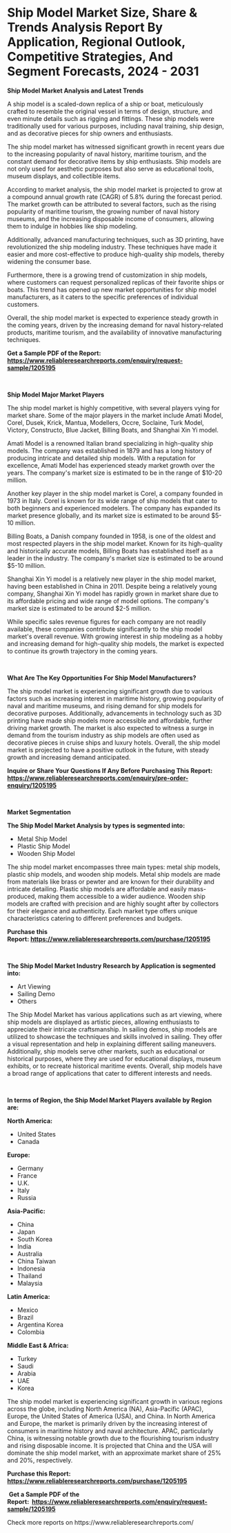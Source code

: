 <p><h1>Ship Model Market Size, Share & Trends Analysis Report By Application, Regional Outlook, Competitive Strategies, And Segment Forecasts, 2024 - 2031</h1></p><p><strong>Ship Model Market Analysis and Latest Trends</strong></p>
<p><p>A ship model is a scaled-down replica of a ship or boat, meticulously crafted to resemble the original vessel in terms of design, structure, and even minute details such as rigging and fittings. These ship models were traditionally used for various purposes, including naval training, ship design, and as decorative pieces for ship owners and enthusiasts.</p><p>The ship model market has witnessed significant growth in recent years due to the increasing popularity of naval history, maritime tourism, and the constant demand for decorative items by ship enthusiasts. Ship models are not only used for aesthetic purposes but also serve as educational tools, museum displays, and collectible items.</p><p>According to market analysis, the ship model market is projected to grow at a compound annual growth rate (CAGR) of 5.8% during the forecast period. The market growth can be attributed to several factors, such as the rising popularity of maritime tourism, the growing number of naval history museums, and the increasing disposable income of consumers, allowing them to indulge in hobbies like ship modeling.</p><p>Additionally, advanced manufacturing techniques, such as 3D printing, have revolutionized the ship modeling industry. These techniques have made it easier and more cost-effective to produce high-quality ship models, thereby widening the consumer base.</p><p>Furthermore, there is a growing trend of customization in ship models, where customers can request personalized replicas of their favorite ships or boats. This trend has opened up new market opportunities for ship model manufacturers, as it caters to the specific preferences of individual customers.</p><p>Overall, the ship model market is expected to experience steady growth in the coming years, driven by the increasing demand for naval history-related products, maritime tourism, and the availability of innovative manufacturing techniques.</p></p>
<p><strong>Get a Sample PDF of the Report:&nbsp; <a href="https://www.reliableresearchreports.com/enquiry/request-sample/1205195">https://www.reliableresearchreports.com/enquiry/request-sample/1205195</a></strong></p>
<p>&nbsp;</p>
<p><strong>Ship Model Major Market Players</strong></p>
<p><p>The ship model market is highly competitive, with several players vying for market share. Some of the major players in the market include Amati Model, Corel, Dusek, Krick, Mantua, Modellers, Occre, Soclaine, Turk Model, Victory, Constructo, Blue Jacket, Billing Boats, and Shanghai Xin Yi model.</p><p>Amati Model is a renowned Italian brand specializing in high-quality ship models. The company was established in 1879 and has a long history of producing intricate and detailed ship models. With a reputation for excellence, Amati Model has experienced steady market growth over the years. The company's market size is estimated to be in the range of $10-20 million.</p><p>Another key player in the ship model market is Corel, a company founded in 1973 in Italy. Corel is known for its wide range of ship models that cater to both beginners and experienced modelers. The company has expanded its market presence globally, and its market size is estimated to be around $5-10 million.</p><p>Billing Boats, a Danish company founded in 1958, is one of the oldest and most respected players in the ship model market. Known for its high-quality and historically accurate models, Billing Boats has established itself as a leader in the industry. The company's market size is estimated to be around $5-10 million.</p><p>Shanghai Xin Yi model is a relatively new player in the ship model market, having been established in China in 2011. Despite being a relatively young company, Shanghai Xin Yi model has rapidly grown in market share due to its affordable pricing and wide range of model options. The company's market size is estimated to be around $2-5 million.</p><p>While specific sales revenue figures for each company are not readily available, these companies contribute significantly to the ship model market's overall revenue. With growing interest in ship modeling as a hobby and increasing demand for high-quality ship models, the market is expected to continue its growth trajectory in the coming years.</p></p>
<p>&nbsp;</p>
<p><strong>What Are The Key Opportunities For Ship Model Manufacturers?</strong></p>
<p><p>The ship model market is experiencing significant growth due to various factors such as increasing interest in maritime history, growing popularity of naval and maritime museums, and rising demand for ship models for decorative purposes. Additionally, advancements in technology such as 3D printing have made ship models more accessible and affordable, further driving market growth. The market is also expected to witness a surge in demand from the tourism industry as ship models are often used as decorative pieces in cruise ships and luxury hotels. Overall, the ship model market is projected to have a positive outlook in the future, with steady growth and increasing demand anticipated.</p></p>
<p><strong>Inquire or Share Your Questions If Any Before Purchasing This Report: <a href="https://www.reliableresearchreports.com/enquiry/pre-order-enquiry/1205195">https://www.reliableresearchreports.com/enquiry/pre-order-enquiry/1205195</a></strong></p>
<p>&nbsp;</p>
<p><strong>Market Segmentation</strong></p>
<p><strong>The Ship Model Market Analysis by types is segmented into:</strong></p>
<p><ul><li>Metal Ship Model</li><li>Plastic Ship Model</li><li>Wooden Ship Model</li></ul></p>
<p><p>The ship model market encompasses three main types: metal ship models, plastic ship models, and wooden ship models. Metal ship models are made from materials like brass or pewter and are known for their durability and intricate detailing. Plastic ship models are affordable and easily mass-produced, making them accessible to a wider audience. Wooden ship models are crafted with precision and are highly sought after by collectors for their elegance and authenticity. Each market type offers unique characteristics catering to different preferences and budgets.</p></p>
<p><strong>Purchase this Report:&nbsp;<a href="https://www.reliableresearchreports.com/purchase/1205195">https://www.reliableresearchreports.com/purchase/1205195</a></strong></p>
<p>&nbsp;</p>
<p><strong>The Ship Model Market Industry Research by Application is segmented into:</strong></p>
<p><ul><li>Art Viewing</li><li>Sailing Demo</li><li>Others</li></ul></p>
<p><p>The Ship Model Market has various applications such as art viewing, where ship models are displayed as artistic pieces, allowing enthusiasts to appreciate their intricate craftsmanship. In sailing demos, ship models are utilized to showcase the techniques and skills involved in sailing. They offer a visual representation and help in explaining different sailing maneuvers. Additionally, ship models serve other markets, such as educational or historical purposes, where they are used for educational displays, museum exhibits, or to recreate historical maritime events. Overall, ship models have a broad range of applications that cater to different interests and needs.</p></p>
<p>&nbsp;</p>
<p><strong>In terms of Region, the Ship Model Market Players available by Region are:</strong></p>
<p>
    <p> <strong> North America: </strong>
        <ul>
            <li>United States</li>
            <li>Canada</li>
        </ul>
        </p> 
    <p> <strong> Europe: </strong>
        <ul>
            <li>Germany</li>
            <li>France</li>
            <li>U.K.</li>
            <li>Italy</li>
            <li>Russia</li>
        </ul>
        </p> 
    <p> <strong> Asia-Pacific: </strong>
        <ul>
            <li>China</li>
            <li>Japan</li>
            <li>South Korea</li>
            <li>India</li>
            <li>Australia</li>
            <li>China Taiwan</li>
            <li>Indonesia</li>
            <li>Thailand</li>
            <li>Malaysia</li>
        </ul>
        </p> 
    <p> <strong> Latin America: </strong>
        <ul>
            <li>Mexico</li>
            <li>Brazil</li>
            <li>Argentina Korea</li>
            <li>Colombia</li>
        </ul>
        </p> 
    <p> <strong> Middle East & Africa: </strong>
        <ul>
            <li>Turkey</li>
            <li>Saudi</li>
            <li>Arabia</li>
            <li>UAE</li>
            <li>Korea</li>
        </ul>
    </p>
    </p>
<p><p>The ship model market is experiencing significant growth in various regions across the globe, including North America (NA), Asia-Pacific (APAC), Europe, the United States of America (USA), and China. In North America and Europe, the market is primarily driven by the increasing interest of consumers in maritime history and naval architecture. APAC, particularly China, is witnessing notable growth due to the flourishing tourism industry and rising disposable income. It is projected that China and the USA will dominate the ship model market, with an approximate market share of 25% and 20%, respectively.</p></p>
<p><strong>Purchase this Report: <a href="https://www.reliableresearchreports.com/purchase/1205195">https://www.reliableresearchreports.com/purchase/1205195</a></strong></p>
<p>&nbsp;<strong>Get a Sample PDF of the Report:&nbsp;&nbsp;<a href="https://www.reliableresearchreports.com/enquiry/request-sample/1205195">https://www.reliableresearchreports.com/enquiry/request-sample/1205195</a></strong></p>
<p><strong></strong></p>
<p>Check more reports on https://www.reliableresearchreports.com/</p>